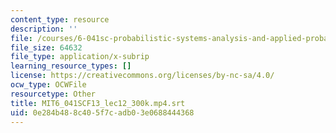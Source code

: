 ```yaml
---
content_type: resource
description: ''
file: /courses/6-041sc-probabilistic-systems-analysis-and-applied-probability-fall-2013/0e284b488c405f7cadb03e0688444368_MIT6_041SCF13_lec12_300k.mp4.vtt
file_size: 64632
file_type: application/x-subrip
learning_resource_types: []
license: https://creativecommons.org/licenses/by-nc-sa/4.0/
ocw_type: OCWFile
resourcetype: Other
title: MIT6_041SCF13_lec12_300k.mp4.srt
uid: 0e284b48-8c40-5f7c-adb0-3e0688444368
---
```

